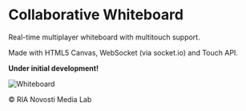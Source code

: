 Collaborative Whiteboard
========================

Real-time multiplayer whiteboard with multitouch support.

Made with HTML5 Canvas, WebSocket (via socket.io) and Touch API.

**Under initial development!**

![Whiteboard](http://i.imgur.com/y56zh.png)

© RIA Novosti Media Lab